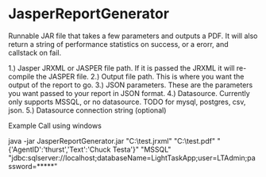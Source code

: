 # JasperReportGenerator

Runnable JAR file that takes a few parameters and outputs a PDF.  It will also return a string of performance statistics on success, or a erorr, and callstack on fail.

1.) Jasper JRXML or JASPER file path.  If it is passed the JRXML it will re-compile the JASPER file.
2.) Output file path.  This is where you want the output of the report to go.
3.) JSON parameters.  These are the parameters you want passed to your report in JSON format.
4.) Datasource.  Currently only supports MSSQL, or no datasource.  TODO for mysql, postgres, csv, json.
5.) Datasource connection string (optional)

Example Call using windows

java -jar JasperReportGenerator.jar "C:\\test.jrxml" "C:\\test.pdf" "{'AgentID':'thurst','Text':'Chuck Testa'}" "MSSQL" "jdbc:sqlserver://localhost;databaseName=LightTaskApp;user=LTAdmin;password=*****"
